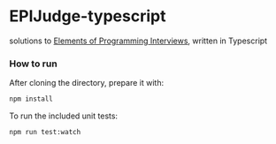# EPIJudge-typescript

solutions to [Elements of Programming Interviews][1], written in Typescript

### How to run

After cloning the directory, prepare it with:

```bash
npm install
```

To run the included unit tests:

```bash
npm run test:watch
```

[1]: http://elementsofprogramminginterviews.com
